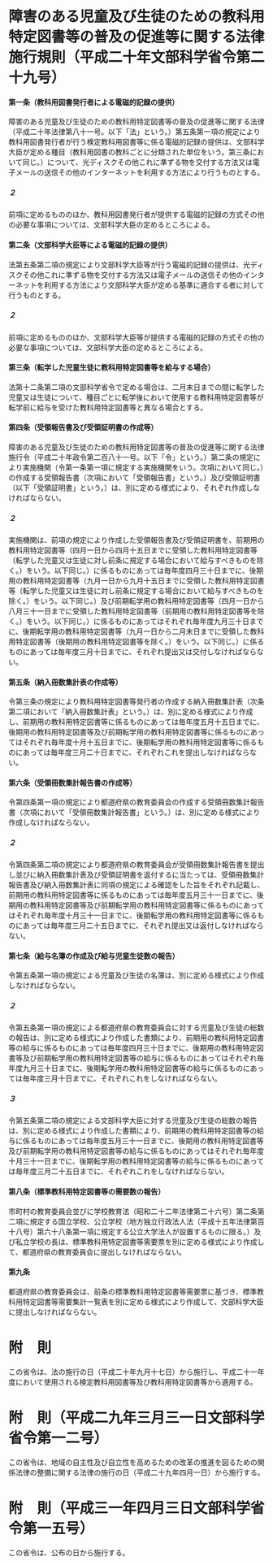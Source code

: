 # 障害のある児童及び生徒のための教科用特定図書等の普及の促進等に関する法律施行規則（平成二十年文部科学省令第二十九号）
#### 第一条（教科用図書発行者による電磁的記録の提供）
障害のある児童及び生徒のための教科用特定図書等の普及の促進等に関する法律（平成二十年法律第八十一号。以下「法」という。）第五条第一項の規定により教科用図書発行者が行う検定教科用図書等に係る電磁的記録の提供は、文部科学大臣が定める種目（教科用図書の教科ごとに分類された単位をいう。第三条において同じ。）について、光ディスクその他これに準ずる物を交付する方法又は電子メールの送信その他のインターネットを利用する方法により行うものとする。
##### ２
前項に定めるもののほか、教科用図書発行者が提供する電磁的記録の方式その他の必要な事項については、文部科学大臣の定めるところによる。
#### 第二条（文部科学大臣等による電磁的記録の提供）
法第五条第二項の規定により文部科学大臣等が行う電磁的記録の提供は、光ディスクその他これに準ずる物を交付する方法又は電子メールの送信その他のインターネットを利用する方法により文部科学大臣が定める基準に適合する者に対して行うものとする。
##### ２
前項に定めるもののほか、文部科学大臣等が提供する電磁的記録の方式その他の必要な事項については、文部科学大臣の定めるところによる。
#### 第三条（転学した児童生徒に教科用特定図書等を給与する場合）
法第十二条第二項の文部科学省令で定める場合は、二月末日までの間に転学した児童又は生徒について、種目ごとに転学後において使用する教科用特定図書等が転学前に給与を受けた教科用特定図書等と異なる場合とする。
#### 第四条（受領報告書及び受領証明書の作成等）
障害のある児童及び生徒のための教科用特定図書等の普及の促進等に関する法律施行令（平成二十年政令第二百八十一号。以下「令」という。）第二条の規定により実施機関（令第一条第一項に規定する実施機関をいう。次項において同じ。）の作成する受領報告書（次項において「受領報告書」という。）及び受領証明書（以下「受領証明書」という。）は、別に定める様式により、それぞれ作成しなければならない。
##### ２
実施機関は、前項の規定により作成した受領報告書及び受領証明書を、前期用の教科用特定図書等（四月一日から四月十五日までに受領した教科用特定図書等（転学した児童又は生徒に対し前条に規定する場合において給与すべきものを除く。）をいう。以下同じ。）に係るものにあっては毎年度四月三十日までに、後期用の教科用特定図書等（九月一日から九月十五日までに受領した教科用特定図書等（転学した児童又は生徒に対し前条に規定する場合において給与すべきものを除く。）をいう。以下同じ。）及び前期転学用の教科用特定図書等（四月一日から八月三十一日までに受領した教科用特定図書等（前期用の教科用特定図書等を除く。）をいう。以下同じ。）に係るものにあってはそれぞれ毎年度九月三十日までに、後期転学用の教科用特定図書等（九月一日から二月末日までに受領した教科用特定図書等（後期用の教科用特定図書等を除く。）をいう。以下同じ。）に係るものにあっては毎年度三月十日までに、それぞれ提出又は交付しなければならない。
#### 第五条（納入冊数集計表の作成等）
令第三条の規定により教科用特定図書等発行者の作成する納入冊数集計表（次条第二項において「納入冊数集計表」という。）は、別に定める様式により作成し、前期用の教科用特定図書等に係るものにあっては毎年度五月十五日までに、後期用の教科用特定図書等及び前期転学用の教科用特定図書等に係るものにあってはそれぞれ毎年度十月十五日までに、後期転学用の教科用特定図書等に係るものにあっては毎年度三月二十日までに、それぞれこれを提出しなければならない。
#### 第六条（受領冊数集計報告書の作成等）
令第四条第一項の規定により都道府県の教育委員会の作成する受領冊数集計報告書（次項において「受領冊数集計報告書」という。）は、別に定める様式により作成しなければならない。
##### ２
令第四条第二項の規定により都道府県の教育委員会が受領冊数集計報告書を提出し並びに納入冊数集計表及び受領証明書を返付するに当たっては、受領冊数集計報告書及び納入冊数集計表に同項の規定による確認をした旨をそれぞれ記載し、前期用の教科用特定図書等に係るものにあっては毎年度五月三十一日までに、後期用の教科用特定図書等及び前期転学用の教科用特定図書等に係るものにあってはそれぞれ毎年度十月三十一日までに、後期転学用の教科用特定図書等に係るものにあっては毎年度三月二十五日までに、それぞれ提出又は返付しなければならない。
#### 第七条（給与名簿の作成及び給与児童生徒数の報告）
令第五条第一項の規定による児童及び生徒の名簿は、別に定める様式により作成しなければならない。
##### ２
令第五条第一項の規定による都道府県の教育委員会に対する児童及び生徒の総数の報告は、別に定める様式により作成した書類により、前期用の教科用特定図書等の給与に係るものにあっては毎年度四月三十日までに、後期用の教科用特定図書等及び前期転学用の教科用特定図書等の給与に係るものにあってはそれぞれ毎年度九月三十日までに、後期転学用の教科用特定図書等の給与に係るものにあっては毎年度三月十日までに、それぞれこれをしなければならない。
##### ３
令第五条第二項の規定による文部科学大臣に対する児童及び生徒の総数の報告は、別に定める様式により作成した書類により、前期用の教科用特定図書等の給与に係るものにあっては毎年度五月三十一日までに、後期用の教科用特定図書等及び前期転学用の教科用特定図書等の給与に係るものにあってはそれぞれ毎年度十月三十一日までに、後期転学用の教科用特定図書等の給与に係るものにあっては毎年度三月二十五日までに、それぞれこれをしなければならない。
#### 第八条（標準教科用特定図書等の需要数の報告）
市町村の教育委員会並びに学校教育法（昭和二十二年法律第二十六号）第二条第二項に規定する国立学校、公立学校（地方独立行政法人法（平成十五年法律第百十八号）第六十八条第一項に規定する公立大学法人が設置するものに限る。）及び私立学校の長は、標準教科用特定図書等需要票を別に定める様式により作成して、都道府県の教育委員会に提出しなければならない。
#### 第九条
都道府県の教育委員会は、前条の標準教科用特定図書等需要票に基づき、標準教科用特定図書等需要集計一覧表を別に定める様式により作成して、文部科学大臣に提出しなければならない。
# 附　則
この省令は、法の施行の日（平成二十年九月十七日）から施行し、平成二十一年度において使用される検定教科用図書等及び教科用特定図書等から適用する。
# 附　則（平成二九年三月三一日文部科学省令第一二号）
この省令は、地域の自主性及び自立性を高めるための改革の推進を図るための関係法律の整備に関する法律の施行の日（平成二十九年四月一日）から施行する。
# 附　則（平成三一年四月三日文部科学省令第一五号）
この省令は、公布の日から施行する。
